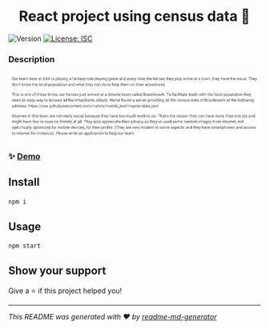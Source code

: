 <h1 align="center">React project using census data 👋</h1>
<p>
  <img alt="Version" src="https://img.shields.io/badge/version-1.0.0-blue.svg?cacheSeconds=2592000" />
  <a href="#" target="_blank">
    <img alt="License: ISC" src="https://img.shields.io/badge/License-ISC-yellow.svg" />
  </a>
</p>

### Description

![alt text](./exercise.png "Description")

### ✨ <a href="https://gnomes-aqa7s7uoga-uc.a.run.app" target="_blank">Demo</a>

## Install

```sh
npm i
```

## Usage

```sh
npm start
```

## Show your support

Give a ⭐️ if this project helped you!

***
_This README was generated with ❤️ by [readme-md-generator](https://github.com/kefranabg/readme-md-generator)_